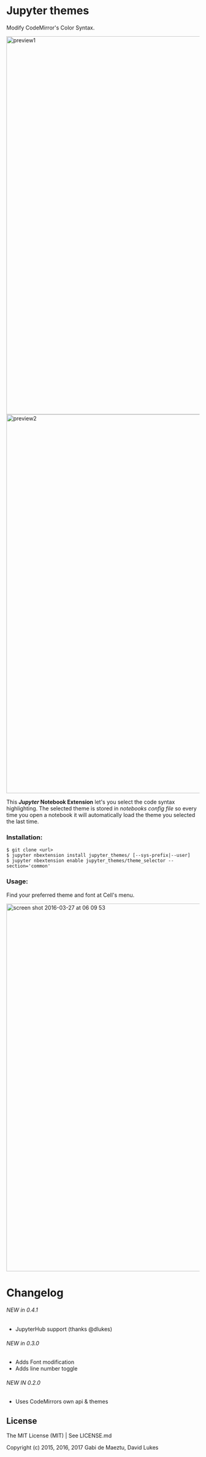 # Jupyter themes

Modify CodeMirror's Color Syntax.

<img width="987" alt="preview1" src="https://cloud.githubusercontent.com/assets/1485056/14063819/abe2dc18-f3e2-11e5-94d9-978ec774156e.png">
<img width="989" alt="preview2" src="https://cloud.githubusercontent.com/assets/1485056/14063820/abfab572-f3e2-11e5-9fee-4b6be0fbc9bb.png">

This **_Jupyter_ Notebook Extension** let's you select the code syntax highlighting. The selected theme is stored in _notebooks config file_ so every time you open a notebook it will automatically load the theme you selected the last time.

### Installation:

```shell
$ git clone <url>
$ jupyter nbextension install jupyter_themes/ [--sys-prefix|--user]
$ jupyter nbextension enable jupyter_themes/theme_selector --section='common'
```

### Usage:
Find your preferred theme and font at Cell's menu.

<img width="960" alt="screen shot 2016-03-27 at 06 09 53" src="https://cloud.githubusercontent.com/assets/1485056/14063821/ac094150-f3e2-11e5-9f6f-7861aaa69ec0.png">


Changelog
=========
###### NEW in 0.4.1
- JupyterHub support (thanks @dlukes)

###### NEW in 0.3.0
- Adds Font modification
- Adds line number toggle

###### NEW IN 0.2.0
- Uses CodeMirrors own api & themes



## License

The MIT License (MIT) | See LICENSE.md

Copyright (c) 2015, 2016, 2017 Gabi de Maeztu, David Lukes
